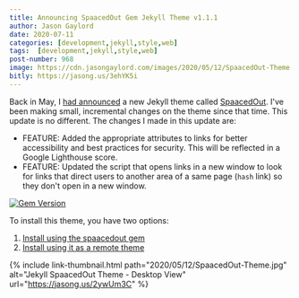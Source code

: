 ```yaml
---
title: Announcing SpaacedOut Gem Jekyll Theme v1.1.1
author: Jason Gaylord
date: 2020-07-11
categories: [development,jekyll,style,web]
tags:  [development,jekyll,style,web]
post-number: 968
image: https://cdn.jasongaylord.com/images/2020/05/12/SpaacedOut-Theme.jpg
bitly: https://jasong.us/3ehYK5i
---
```


Back in May, I [had announced](https://jasong.us/3fBMNtn) a new Jekyll theme called [SpaacedOut](https://jasong.us/2ywUm3C). I've been making small, incremental changes on the theme since that time. This update is no different. The changes I made in this update are:

- FEATURE: Added the appropriate attributes to links for better accessibility and best practices for security. This will be reflected in a Google Lighthouse score.
- FEATURE: Updated the script that opens links in a new window to look for links that direct users to another area of a same page (`hash` link) so they don't open in a new window.

[![Gem Version](https://badge.fury.io/rb/spaacedout.svg)](https://jasong.us/3bp45GJ)

To install this theme, you have two options:

1. [Install using the spaacedout gem](https://jasong.us/3fBMNtn#install-using-the-spaacedout-gem)
2. [Install using it as a remote theme](https://jasong.us/3fBMNtn#install-using-remote-theme)

{% include link-thumbnail.html path="2020/05/12/SpaacedOut-Theme.jpg" alt="Jekyll SpaacedOut Theme - Desktop View" url="https://jasong.us/2ywUm3C" %}
